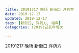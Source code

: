 ```yaml
---
title: 20191217 晚场 新街口 洋药方
date: 2019-12-17
updated: 2019-12-17
tags: [新街口, 洋药方, 相声]
categories: (2019)己亥年场次

---
```


20191217 晚场 新街口 洋药方